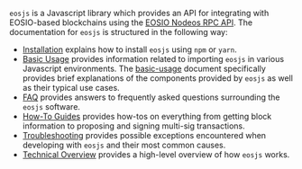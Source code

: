 `eosjs` is a Javascript library which provides an API for integrating with EOSIO-based blockchains using the [EOSIO Nodeos RPC API](https://developers.eos.io/eosio-nodeos/reference).  The documentation for `eosjs` is structured in the following way:

* [Installation](02_installation.md) explains how to install `eosjs` using `npm` or `yarn`.
* [Basic Usage](basic-usage/) provides information related to importing `eosjs` in various Javascript environments.  The [basic-usage](basic-usage/index.md) document specifically provides brief explanations of the components provided by `eosjs` as well as their typical use cases.
* [FAQ](faq/) provides answers to frequently asked questions surrounding the `eosjs` software.
* [How-To Guides](how-to-guides/) provides how-tos on everything from getting block information to proposing and signing multi-sig transactions.
* [Troubleshooting](troubleshooting/) provides possible exceptions encountered when developing with `eosjs` and their most common causes.
* [Technical Overview](01_technical-overview.md) provides a high-level overview of how `eosjs` works.
